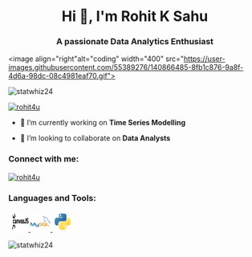 <h1 align="center">Hi 👋, I'm Rohit K Sahu</h1>
<h3 align="center">A passionate Data Analytics Enthusiast </h3>

<image align="right"alt="coding" width="400" src="https://user-images.githubusercontent.com/55389276/140866485-8fb1c876-9a8f-4d6a-98dc-08c4981eaf70.gif">

<p align="left"> <img src="https://komarev.com/ghpvc/?username=statwhiz24&label=Profile%20views&color=0e75b6&style=flat" alt="statwhiz24" /> </p>

<p align="left"> <a href="https://twitter.com/rohit4u" target="blank"><img src="https://img.shields.io/twitter/follow/rohit4u?logo=twitter&style=for-the-badge" alt="rohit4u" /></a> </p>

- 🔭 I’m currently working on **Time Series Modelling**

- 👯 I’m looking to collaborate on **Data Analysts**

<h3 align="left">Connect with me:</h3>
<p align="left">
<a href="https://twitter.com/rohit4u" target="blank"><img align="center" src="https://raw.githubusercontent.com/rahuldkjain/github-profile-readme-generator/master/src/images/icons/Social/twitter.svg" alt="rohit4u" height="30" width="40" /></a>
</p>

<h3 align="left">Languages and Tools:</h3>
<p align="left"> <a href="https://canvasjs.com" target="_blank" rel="noreferrer"> <img src="https://raw.githubusercontent.com/Hardik0307/Hardik0307/master/assets/canvasjs-charts.svg" alt="canvasjs" width="40" height="40"/> </a> <a href="https://www.mysql.com/" target="_blank" rel="noreferrer"> <img src="https://raw.githubusercontent.com/devicons/devicon/master/icons/mysql/mysql-original-wordmark.svg" alt="mysql" width="40" height="40"/> </a> <a href="https://www.python.org" target="_blank" rel="noreferrer"> <img src="https://raw.githubusercontent.com/devicons/devicon/master/icons/python/python-original.svg" alt="python" width="40" height="40"/> </a> </p>

<p><img align="center" src="https://github-readme-stats.vercel.app/api/top-langs?username=statwhiz24&show_icons=true&locale=en&layout=compact" alt="statwhiz24" /></p>
